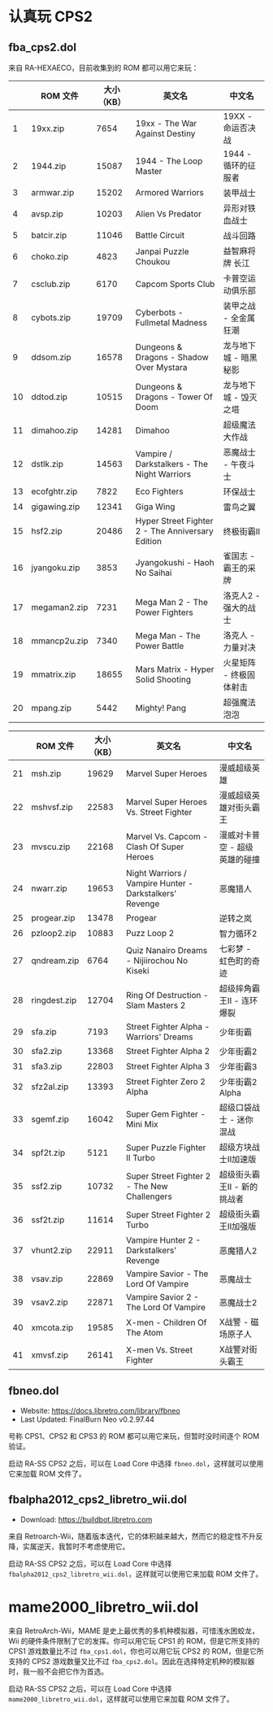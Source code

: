 # 认真玩 CPS2


## fba_cps2.dol

来自 RA-HEXAECO，目前收集到的 ROM 都可以用它来玩：

| | ROM 文件 | 大小（KB）| 英文名 | 中文名 |
| --- | --- | --- | --- | --- |
| 1 | 19xx.zip | 7654 | 19xx - The War Against Destiny | 19XX - 命运否决战 |
| 2 | 1944.zip | 15087 | 1944 - The Loop Master | 1944 - 循环的征服者 |
| 3 | armwar.zip | 15202 | Armored Warriors | 装甲战士 |
| 4 | avsp.zip | 10203 | Alien Vs Predator | 异形对铁血战士 |
| 5 | batcir.zip | 11046 | Battle Circuit | 战斗回路 |
| 6 | choko.zip | 4823 | Janpai Puzzle Choukou | 益智麻将牌 长江 |
| 7 | csclub.zip | 6170 | Capcom Sports Club | 卡普空运动俱乐部 |
| 8 | cybots.zip | 19709 | Cyberbots - Fullmetal Madness | 装甲之战 - 全金属狂潮 |
| 9 | ddsom.zip | 16578 | Dungeons & Dragons - Shadow Over Mystara | 龙与地下城 - 暗黑秘影 |
| 10 | ddtod.zip | 10515 | Dungeons & Dragons - Tower Of Doom | 龙与地下城 - 毁灭之塔 |
| 11 | dimahoo.zip | 14281 | Dimahoo | 超级魔法大作战 |
| 12 | dstlk.zip | 14563 | Vampire / Darkstalkers - The Night Warriors | 恶魔战士 - 午夜斗士 |
| 13 | ecofghtr.zip | 7822 | Eco Fighters | 环保战士 |
| 14 | gigawing.zip | 12341 | Giga Wing | 雷鸟之翼 |
| 15 | hsf2.zip | 20486 | Hyper Street Fighter 2 - The Anniversary Edition | 终极街霸II |
| 16 | jyangoku.zip | 3853 | Jyangokushi - Haoh No Saihai | 雀国志 - 霸王的采牌 |
| 17 | megaman2.zip | 7231 | Mega Man 2 - The Power Fighters | 洛克人2 - 强大的战士 |
| 18 | mmancp2u.zip | 7340 | Mega Man - The Power Battle | 洛克人 - 力量对决 |
| 19 | mmatrix.zip | 18655 | Mars Matrix - Hyper Solid Shooting | 火星矩阵 - 终极固体射击 |
| 20 | mpang.zip | 5442 | Mighty! Pang | 超强魔法泡泡 |


| | ROM 文件 | 大小（KB）| 英文名 | 中文名 |
| --- | --- | --- | --- | --- |
| 21 | msh.zip | 19629 | Marvel Super Heroes | 漫威超级英雄 |
| 22 | mshvsf.zip | 22583 | Marvel Super Heroes Vs. Street Fighter | 漫威超级英雄对街头霸王 |
| 23 | mvscu.zip | 22168 | Marvel Vs. Capcom - Clash Of Super Heroes | 漫威对卡普空 - 超级英雄的碰撞 |
| 24 | nwarr.zip | 19653 | Night Warriors / Vampire Hunter - Darkstalkers' Revenge | 恶魔猎人 |
| 25 | progear.zip | 13478 | Progear | 逆转之岚 |
| 26 | pzloop2.zip | 10883 | Puzz Loop 2 | 智力循环2 |
| 27 | qndream.zip | 6764 | Quiz Nanairo Dreams - Nijiirochou No Kiseki | 七彩梦 - 虹色町的奇迹 |
| 28 | ringdest.zip | 12704 | Ring Of Destruction - Slam Masters 2 | 超级摔角霸王II - 连环爆裂 |
| 29 | sfa.zip | 7193 | Street Fighter Alpha - Warriors' Dreams | 少年街霸 |
| 30 | sfa2.zip | 13368 | Street Fighter Alpha 2 | 少年街霸2 |
| 31 | sfa3.zip | 22803 | Street Fighter Alpha 3 | 少年街霸3 |
| 32 | sfz2al.zip | 13393 | Street Fighter Zero 2 Alpha | 少年街霸2 Alpha |
| 33 | sgemf.zip | 16042 | Super Gem Fighter - Mini Mix | 超级口袋战士 - 迷你混战 |
| 34 | spf2t.zip | 5121 | Super Puzzle Fighter II Turbo | 超级方块战士II加速版 |
| 35 | ssf2.zip | 10732 | Super Street Fighter 2 - The New Challengers | 超级街头霸王II - 新的挑战者 |
| 36 | ssf2t.zip | 11614 | Super Street Fighter 2 Turbo | 超级街头霸王II加强版 |
| 37 | vhunt2.zip | 22911 | Vampire Hunter 2 - Darkstalkers' Revenge | 恶魔猎人2 |
| 38 | vsav.zip | 22869 | Vampire Savior - The Lord Of Vampire | 恶魔战士 |
| 39 | vsav2.zip | 22871 | Vampire Savior 2 - The Lord Of Vampire | 恶魔战士2 |
| 40 | xmcota.zip | 19585 | X-men - Children Of The Atom | X战警 - 磁场原子人 |
| 41 | xmvsf.zip | 26141 | X-men Vs. Street Fighter | X战警对街头霸王 |


## fbneo.dol

- Website: <https://docs.libretro.com/library/fbneo>
- Last Updated:	FinalBurn Neo v0.2.97.44

号称 CPS1、CPS2 和 CPS3 的 ROM 都可以用它来玩，但暂时没时间逐个 ROM 验证。

启动 RA-SS CPS2 之后，可以在 Load Core 中选择 `fbneo.dol`，这样就可以使用它来加载 ROM 文件了。


## fbalpha2012_cps2_libretro_wii.dol

- Download: <https://buildbot.libretro.com>

来自 Retroarch-Wii，随着版本迭代，它的体积越来越大，然而它的稳定性不升反降，实属逆天，我暂时不考虑使用它。

启动 RA-SS CPS2 之后，可以在 Load Core 中选择 `fbalpha2012_cps2_libretro_wii.dol`，这样就可以使用它来加载 ROM 文件了。


# mame2000_libretro_wii.dol

来自 RetroArch-Wii，MAME 是史上最优秀的多机种模拟器，可惜浅水困蛟龙，Wii 的硬件条件限制了它的发挥。你可以用它玩 CPS1 的 ROM，但是它所支持的 CPS1 游戏数量比不过 `fba_cps1.dol`，你也可以用它玩 CPS2 的 ROM，但是它所支持的 CPS2 游戏数量又比不过 `fba_cps2.dol`。因此在选择特定机种的模拟器时，我一般不会把它作为首选。

启动 RA-SS CPS2 之后，可以在 Load Core 中选择 `mame2000_libretro_wii.dol`，这样就可以使用它来加载 ROM 文件了。
